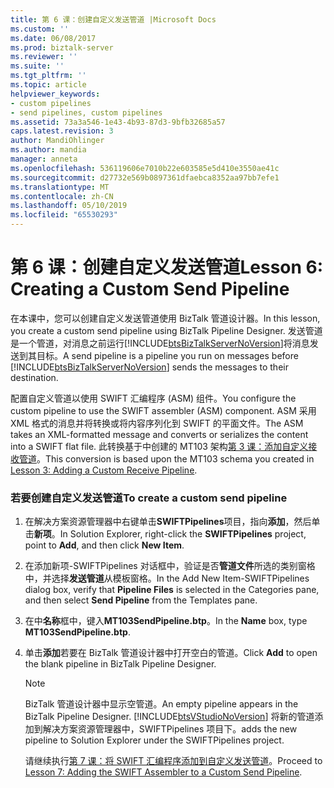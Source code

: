 ```yaml
---
title: 第 6 课：创建自定义发送管道 |Microsoft Docs
ms.custom: ''
ms.date: 06/08/2017
ms.prod: biztalk-server
ms.reviewer: ''
ms.suite: ''
ms.tgt_pltfrm: ''
ms.topic: article
helpviewer_keywords:
- custom pipelines
- send pipelines, custom pipelines
ms.assetid: 73a3a546-1e43-4b93-87d3-9bfb32685a57
caps.latest.revision: 3
author: MandiOhlinger
ms.author: mandia
manager: anneta
ms.openlocfilehash: 536119606e7010b22e603585e5d410e3550ae41c
ms.sourcegitcommit: d27732e569b0897361dfaebca8352aa97bb7efe1
ms.translationtype: MT
ms.contentlocale: zh-CN
ms.lasthandoff: 05/10/2019
ms.locfileid: "65530293"
---
```

# <a name="lesson-6-creating-a-custom-send-pipeline"></a><span data-ttu-id="93941-102">第 6 课：创建自定义发送管道</span><span class="sxs-lookup"><span data-stu-id="93941-102">Lesson 6: Creating a Custom Send Pipeline</span></span>
<span data-ttu-id="93941-103">在本课中，您可以创建自定义发送管道使用 BizTalk 管道设计器。</span><span class="sxs-lookup"><span data-stu-id="93941-103">In this lesson, you create a custom send pipeline using BizTalk Pipeline Designer.</span></span> <span data-ttu-id="93941-104">发送管道是一个管道，对消息之前运行[!INCLUDE[btsBizTalkServerNoVersion](../../includes/btsbiztalkservernoversion-md.md)]将消息发送到其目标。</span><span class="sxs-lookup"><span data-stu-id="93941-104">A send pipeline is a pipeline you run on messages before [!INCLUDE[btsBizTalkServerNoVersion](../../includes/btsbiztalkservernoversion-md.md)] sends the messages to their destination.</span></span>  
  
 <span data-ttu-id="93941-105">配置自定义管道以使用 SWIFT 汇编程序 (ASM) 组件。</span><span class="sxs-lookup"><span data-stu-id="93941-105">You configure the custom pipeline to use the SWIFT assembler (ASM) component.</span></span> <span data-ttu-id="93941-106">ASM 采用 XML 格式的消息并将转换或将内容序列化到 SWIFT 的平面文件。</span><span class="sxs-lookup"><span data-stu-id="93941-106">The ASM takes an XML-formatted message and converts or serializes the content into a SWIFT flat file.</span></span> <span data-ttu-id="93941-107">此转换基于中创建的 MT103 架构[第 3 课：添加自定义接收管道](../../adapters-and-accelerators/accelerator-swift/lesson-3-adding-a-custom-receive-pipeline.md)。</span><span class="sxs-lookup"><span data-stu-id="93941-107">This conversion is based upon the MT103 schema you created in [Lesson 3: Adding a Custom Receive Pipeline](../../adapters-and-accelerators/accelerator-swift/lesson-3-adding-a-custom-receive-pipeline.md).</span></span>  
  
### <a name="to-create-a-custom-send-pipeline"></a><span data-ttu-id="93941-108">若要创建自定义发送管道</span><span class="sxs-lookup"><span data-stu-id="93941-108">To create a custom send pipeline</span></span>  
  
1. <span data-ttu-id="93941-109">在解决方案资源管理器中右键单击**SWIFTPipelines**项目，指向**添加**，然后单击**新项**。</span><span class="sxs-lookup"><span data-stu-id="93941-109">In Solution Explorer, right-click the **SWIFTPipelines** project, point to **Add**, and then click **New Item**.</span></span>  
  
2. <span data-ttu-id="93941-110">在添加新项-SWIFTPipelines 对话框中，验证是否**管道文件**所选的类别窗格中，并选择**发送管道**从模板窗格。</span><span class="sxs-lookup"><span data-stu-id="93941-110">In the Add New Item-SWIFTPipelines dialog box, verify that **Pipeline Files** is selected in the Categories pane, and then select **Send Pipeline** from the Templates pane.</span></span>  
  
3. <span data-ttu-id="93941-111">在中**名称**框中，键入**MT103SendPipeline.btp**。</span><span class="sxs-lookup"><span data-stu-id="93941-111">In the **Name** box, type **MT103SendPipeline.btp**.</span></span>  
  
4. <span data-ttu-id="93941-112">单击**添加**若要在 BizTalk 管道设计器中打开空白的管道。</span><span class="sxs-lookup"><span data-stu-id="93941-112">Click **Add** to open the blank pipeline in BizTalk Pipeline Designer.</span></span>  
  
   > [!NOTE]
   >  <span data-ttu-id="93941-113">BizTalk 管道设计器中显示空管道。</span><span class="sxs-lookup"><span data-stu-id="93941-113">An empty pipeline appears in the BizTalk Pipeline Designer.</span></span> [!INCLUDE[btsVStudioNoVersion](../../includes/btsvstudionoversion-md.md)] <span data-ttu-id="93941-114">将新的管道添加到解决方案资源管理器中，SWIFTPipelines 项目下。</span><span class="sxs-lookup"><span data-stu-id="93941-114">adds the new pipeline to Solution Explorer under the SWIFTPipelines project.</span></span>  
  
   <span data-ttu-id="93941-115">请继续执行[第 7 课：将 SWIFT 汇编程序添加到自定义发送管道](../../adapters-and-accelerators/accelerator-swift/lesson-7-adding-the-swift-assembler-to-a-custom-send-pipeline.md)。</span><span class="sxs-lookup"><span data-stu-id="93941-115">Proceed to [Lesson 7: Adding the SWIFT Assembler to a Custom Send Pipeline](../../adapters-and-accelerators/accelerator-swift/lesson-7-adding-the-swift-assembler-to-a-custom-send-pipeline.md).</span></span>